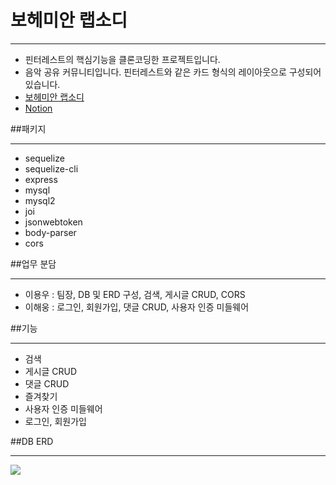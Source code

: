 # 보헤미안 랩소디

---
* 핀터레스트의 핵심기능을 클론코딩한 프로젝트입니다.
* 음악 공유 커뮤니티입니다. 핀터레스트와 같은 카드 형식의 레이아웃으로 구성되어 있습니다.
* [보헤미안 랩소디](http://bohemianrhapsody.shop/)
* [Notion](https://www.notion.so/12-fd2b9e26805f4e9a908f1e5f791d7838)


##패키지

---
* sequelize
* sequelize-cli
* express
* mysql
* mysql2
* joi
* jsonwebtoken
* body-parser
* cors

##업무 분담

---
* 이용우 : 팀장, DB 및 ERD 구성, 검색, 게시글 CRUD, CORS
* 이해웅 : 로그인, 회원가입, 댓글 CRUD, 사용자 인증 미들웨어
 
##기능

---
* 검색
* 게시글 CRUD
* 댓글 CRUD
* 즐겨찾기 
* 사용자 인증 미들웨어
* 로그인, 회원가입 

##DB ERD

---
![](https://blog.kakaocdn.net/dn/2oSJF/btq9Ah58Rrr/i2VY7Hs5rOnRwvjLVrPN20/img.png)

